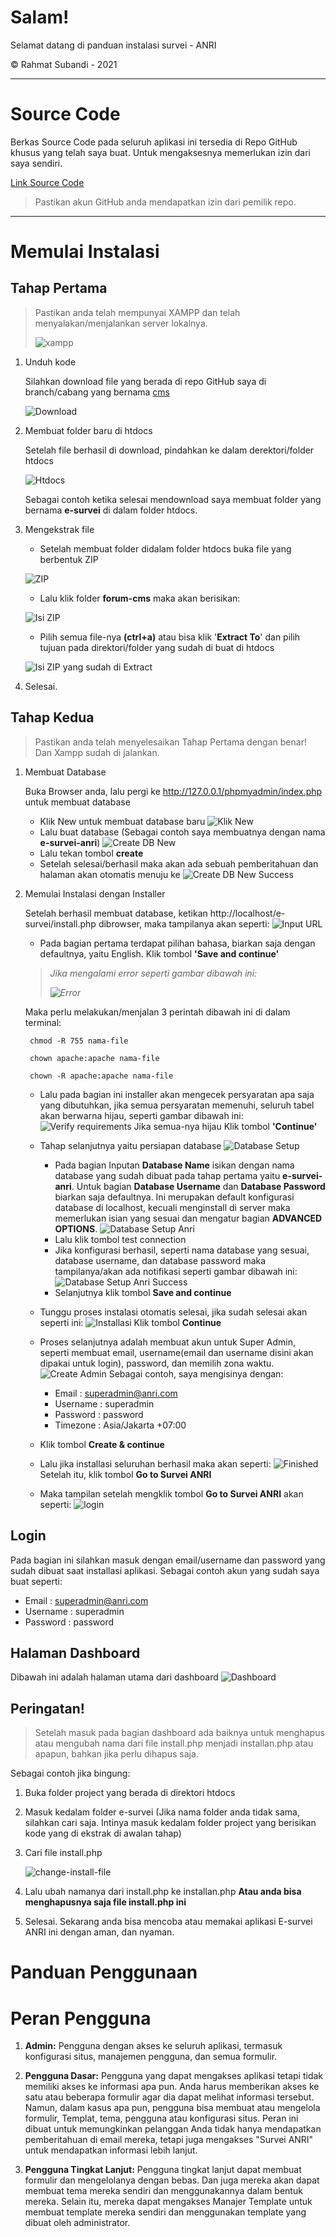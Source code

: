 # Salam!

Selamat datang di panduan instalasi survei - ANRI

&copy; Rahmat Subandi - 2021

<hr>

# Source Code

Berkas Source Code pada seluruh aplikasi ini tersedia di Repo GitHub khusus yang telah saya buat. Untuk mengaksesnya memerlukan izin dari saya sendiri.

[Link Source Code](https://github.com/rahmatsubandi/forum/)

> Pastikan akun GitHub anda mendapatkan izin dari pemilik repo.

<hr>

# Memulai Instalasi

## Tahap Pertama

> Pastikan anda telah mempunyai XAMPP dan telah menyalakan/menjalankan server lokalnya.
>
> ![xampp](/images/xampp.png)

1. Unduh kode

   Silahkan download file yang berada di repo GitHub saya di branch/cabang yang bernama [cms](https://github.com/rahmatsubandi/forum/)

   ![Download](/images/download_code.png)

2. Membuat folder baru di htdocs

   Setelah file berhasil di download, pindahkan ke dalam derektori/folder htdocs

   ![Htdocs](/images/htdocs.png)

   Sebagai contoh ketika selesai mendownload saya membuat folder yang bernama <b>e-survei</b> di dalam folder htdocs.

3. Mengekstrak file

   - Setelah membuat folder didalam folder htdocs buka file yang berbentuk ZIP

   ![ZIP](/images/zip.png)

   - Lalu klik folder <b>forum-cms</b> maka akan berisikan:

   ![Isi ZIP](/images/isi-zip.png)

   - Pilih semua file-nya <b>(ctrl+a)</b> atau bisa klik '<b>Extract To</b>' dan pilih tujuan pada direktori/folder yang sudah di buat di htdocs

   ![Isi ZIP yang sudah di Extract](/images/isi-zip-extract.png)

4. Selesai.

## Tahap Kedua

> Pastikan anda telah menyelesaikan Tahap Pertama dengan benar! Dan Xampp sudah di jalankan.

1. Membuat Database

   Buka Browser anda, lalu pergi ke http://127.0.0.1/phpmyadmin/index.php untuk membuat database

   - Klik New untuk membuat database baru
     ![Klik New](/images/klik-new.png)
   - Lalu buat database (Sebagai contoh saya membuatnya dengan nama <b>e-survei-anri</b>)
     ![Create DB New](/images/create-db.png)
   - Lalu tekan tombol <b>create</b>
   - Setelah selesai/berhasil maka akan ada sebuah pemberitahuan dan halaman akan otomatis menuju ke
     ![Create DB New Success](/images/redirect-success.png)

2. Memulai Instalasi dengan Installer

   Setelah berhasil membuat database, ketikan http://localhost/e-survei/install.php dibrowser, maka tampilanya akan seperti:
   ![Input URL](/images/input-url.png)

   - Pada bagian pertama terdapat pilihan bahasa, biarkan saja dengan defaultnya, yaitu English. Klik tombol <b>'Save and continue'</b>

   > <i>Jika mengalami error seperti gambar dibawah ini:
   >
   > ![Error](/images/error.jpg) </i>

   Maka perlu melakukan/menjalan 3 perintah dibawah ini di dalam terminal:

   ```
    chmod -R 755 nama-file
   ```

   ```
    chown apache:apache nama-file
   ```

   ```
    chown -R apache:apache nama-file
   ```

   - Lalu pada bagian ini installer akan mengecek persyaratan apa saja yang dibutuhkan, jika semua persyaratan memenuhi, seluruh tabel akan berwarna hijau, seperti gambar dibawah ini:
     ![Verify requirements](/images/verify-req.png)
     Jika semua-nya hijau Klik tombol <b>'Continue'</b>

   - Tahap selanjutnya yaitu persiapan database
     ![Database Setup](/images/db-setup.png)

     - Pada bagian Inputan <b>Database Name</b> isikan dengan nama database yang sudah dibuat pada tahap pertama yaitu <b>e-survei-anri</b>.
       Untuk bagian <b>Database Username</b> dan <b>Database Password</b> biarkan saja defaultnya. Ini merupakan default konfigurasi database di localhost, kecuali menginstall di server maka memerlukan isian yang sesuai dan mengatur bagian <b>ADVANCED OPTIONS</b>.
       ![Database Setup Anri](/images/db-setup-anri.png)
     - Lalu klik tombol test connection
     - Jika konfigurasi berhasil, seperti nama database yang sesuai, database username, dan database password maka tampilanya/akan ada notifikasi seperti gambar dibawah ini:
       ![Database Setup Anri Success](/images/db-setup-anri-success.png)
     - Selanjutnya klik tombol <b>Save and continue</b>

   - Tunggu proses instalasi otomatis selesai, jika sudah selesai akan seperti ini:
     ![Installasi](/images/installing.png)
     Klik tombol <b>Continue</b>

   - Proses selanjutnya adalah membuat akun untuk Super Admin, seperti membuat email, username(email dan username disini akan dipakai untuk login), password, dan memilih zona waktu.
     ![Create Admin](/images/create-admin.png)
     Sebagai contoh, saya mengisinya dengan:

     - Email : superadmin@anri.com
     - Username : superadmin
     - Password : password
     - Timezone : Asia/Jakarta +07:00

   - Klik tombol <b>Create & continue</b>

   - Lalu jika installasi seluruhan berhasil maka akan seperti:
     ![Finished](/images/finished.png)
     Setelah itu, klik tombol <b>Go to Survei ANRI</b>

   - Maka tampilan setelah mengklik tombol <b>Go to Survei ANRI</b> akan seperti:
     ![login](/images/login.png)

## Login

Pada bagian ini silahkan masuk dengan email/username dan password yang sudah dibuat saat installasi aplikasi. Sebagai contoh akun yang sudah saya buat seperti:

- Email : superadmin@anri.com
- Username : superadmin
- Password : password

## Halaman Dashboard

Dibawah ini adalah halaman utama dari dashboard
![Dashboard](/images/dashboard.png)

## Peringatan!

> Setelah masuk pada bagian dashboard ada baiknya untuk menghapus atau mengubah nama dari file install.php menjadi installan.php atau apapun, bahkan jika perlu dihapus saja.

Sebagai contoh jika bingung:

1. Buka folder project yang berada di direktori htdocs
2. Masuk kedalam folder e-survei (Jika nama folder anda tidak sama, silahkan cari saja. Intinya masuk kedalam folder project yang berisikan kode yang di ekstrak di awalan tahap)
3. Cari file install.php

   ![change-install-file](/images/change-install-file.png)

4. Lalu ubah namanya dari install.php ke installan.php <b>Atau anda bisa menghapusnya saja file install.php ini</b>
5. Selesai. Sekarang anda bisa mencoba atau memakai aplikasi E-survei ANRI ini dengan aman, dan nyaman.

# Panduan Penggunaan

# Peran Pengguna

1. <b>Admin:</b> Pengguna dengan akses ke seluruh aplikasi, termasuk konfigurasi situs, manajemen pengguna, dan semua formulir.

2. <b>Pengguna Dasar:</b> Pengguna yang dapat mengakses aplikasi tetapi tidak memiliki akses ke informasi apa pun. Anda harus memberikan akses ke satu atau beberapa formulir agar dia dapat melihat informasi tersebut. Namun, dalam kasus apa pun, pengguna bisa membuat atau mengelola formulir, Templat, tema, pengguna atau konfigurasi situs. Peran ini dibuat untuk memungkinkan pelanggan Anda tidak hanya mendapatkan pemberitahuan di email mereka, tetapi juga mengakses "Survei ANRI" untuk mendapatkan informasi lebih lanjut.

3. <b>Pengguna Tingkat Lanjut:</b> Pengguna tingkat lanjut dapat membuat formulir dan mengelolanya dengan bebas. Dan juga mereka akan dapat membuat tema mereka sendiri dan menggunakannya dalam bentuk mereka. Selain itu, mereka dapat mengakses Manajer Template untuk membuat template mereka sendiri dan menggunakan template yang dibuat oleh administrator.
